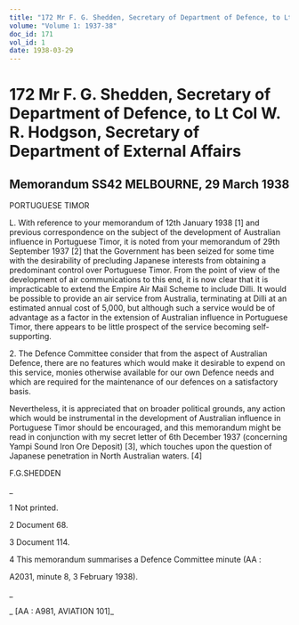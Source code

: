 ```yaml
---
title: "172 Mr F. G. Shedden, Secretary of Department of Defence, to Lt Col W. R. Hodgson, Secretary of Department of External Affairs"
volume: "Volume 1: 1937-38"
doc_id: 171
vol_id: 1
date: 1938-03-29
---
```


# 172 Mr F. G. Shedden, Secretary of Department of Defence, to Lt Col W. R. Hodgson, Secretary of Department of External Affairs

## Memorandum SS42 MELBOURNE, 29 March 1938

PORTUGUESE TIMOR

L. With reference to your memorandum of 12th January 1938 [1] and previous correspondence on the subject of the development of Australian influence in Portuguese Timor, it is noted from your memorandum of 29th September 1937 [2] that the Government has been seized for some time with the desirability of precluding Japanese interests from obtaining a predominant control over Portuguese Timor. From the point of view of the development of air communications to this end, it is now clear that it is impracticable to extend the Empire Air Mail Scheme to include Dilli. It would be possible to provide an air service from Australia, terminating at Dilli at an estimated annual cost of 5,000, but although such a service would be of advantage as a factor in the extension of Australian influence in Portuguese Timor, there appears to be little prospect of the service becoming self-supporting.

2\. The Defence Committee consider that from the aspect of Australian Defence, there are no features which would make it desirable to expend on this service, monies otherwise available for our own Defence needs and which are required for the maintenance of our defences on a satisfactory basis.

Nevertheless, it is appreciated that on broader political grounds, any action which would be instrumental in the development of Australian influence in Portuguese Timor should be encouraged, and this memorandum might be read in conjunction with my secret letter of 6th December 1937 (concerning Yampi Sound Iron Ore Deposit) [3], which touches upon the question of Japanese penetration in North Australian waters. [4]

F.G.SHEDDEN

_

1 Not printed.

2 Document 68.

3 Document 114.

4 This memorandum summarises a Defence Committee minute (AA :

A2031, minute 8, 3 February 1938).

_

_ [AA : A981, AVIATION 101]_

